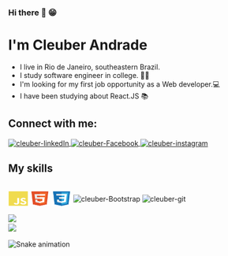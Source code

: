 ### Hi there :vulcan_salute: :grin: 

# I'm Cleuber Andrade 
 
- I live in Rio de Janeiro, southeastern Brazil. 
- I study software engineer in college. :student:
- I'm looking for my first job opportunity as a Web developer.:computer:
- I have been studying about React.JS :books:
 
## Connect with me:
 <a href="https://www.linkedin.com/in/cleuber-andrade-b8955420b/" target="_blank">
   <img align="center" alt="cleuber-linkedIn" height="30" width="40" src="https://cdn.jsdelivr.net/gh/devicons/devicon/icons/linkedin/linkedin-original.svg">
 </a>
 
 <a href="https://www.facebook.com/profile.php?id=100002545407256" target="_blank">
   <img align="center" alt="cleuber-Facebook" height="30" width="40" src="https://cdn.jsdelivr.net/gh/devicons/devicon/icons/facebook/facebook-original.svg">
 </a>
 
 <a href="https://www.facebook.com/profile.php?id=100002545407256" target="_blank">
   <img align="center" alt="cleuber-instagram" height="30" width="40" src="iconfinder-social-media-applications-3instagram-4102579_113804 (1)">
 </a>
 
## My skills 
<div style="display: inline_block"><br>
  <img align="center" alt="cleuber-Js" height="30" width="40" src="https://raw.githubusercontent.com/devicons/devicon/master/icons/javascript/javascript-plain.svg">
  <img align="center" alt="cleuber-HTML" height="30" width="40" src="https://raw.githubusercontent.com/devicons/devicon/master/icons/html5/html5-original.svg">
  <img align="center" alt="cleuber-CSS" height="30" width="40" src="https://raw.githubusercontent.com/devicons/devicon/master/icons/css3/css3-original.svg">
  <img align="center" alt="cleuber-Bootstrap" height="30" width="40" src="https://cdn.jsdelivr.net/gh/devicons/devicon/icons/bootstrap/bootstrap-plain.svg"> 
  <img align="center" alt="cleuber-git" height="30" width="40" src="https://cdn.jsdelivr.net/gh/devicons/devicon/icons/git/git-original.svg">  
 <div> <br>
 
  <a href="https://github.com/cleuber-andrade">
  <a>
    <img height="180em" src="https://github-readme-stats.vercel.app/api?username=cleuber-andrade&show_icons=true&theme=merko"/><br>
  </a>
  <a>
    <img height="180em" src="https://github-readme-stats.vercel.app/api/top-langs/?username=cleuber-andrade&layout=compact&langs_count=7&theme=merko"/>
  </a>
</div>
</div>


 ![Snake animation](https://github.com/cleuber-andrade/cleuber-andrade/blob/output/github-contribution-grid-snake.svg)
